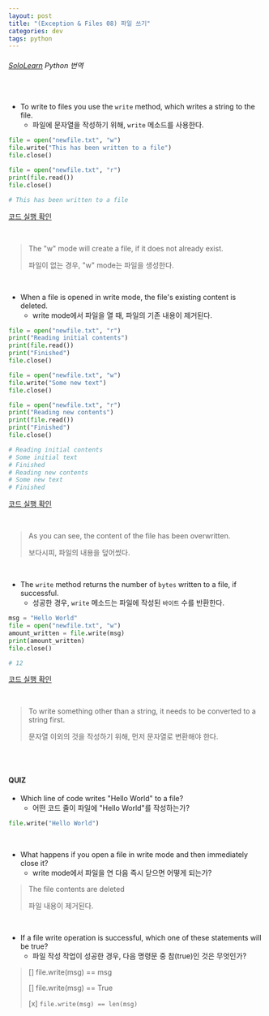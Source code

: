 ```yaml
---
layout: post
title: "(Exception & Files 08) 파일 쓰기"
categories: dev
tags: python
---
```


###### [SoloLearn](https://www.sololearn.com) Python 번역

<br>

- To write to files you use the `write` method, which writes a string to the file.
  - 파일에 문자열을 작성하기 위해, `write` 메소드를 사용한다.

```python
file = open("newfile.txt", "w")
file.write("This has been written to a file")
file.close()

file = open("newfile.txt", "r")
print(file.read())
file.close()

# This has been written to a file
```

[코드 실행 확인](https://code.sololearn.com/354/#py)

<br>

> The "w" mode will create a file, if it does not already exist.
>
> 파일이 없는 경우, "w" mode는 파일을 생성한다.

<br>

- When a file is opened in write mode, the file's existing content is deleted.
  - write mode에서 파일을 열 때, 파일의 기존 내용이 제거된다.

```python
file = open("newfile.txt", "r")
print("Reading initial contents")
print(file.read())
print("Finished")
file.close()

file = open("newfile.txt", "w")
file.write("Some new text")
file.close()

file = open("newfile.txt", "r")
print("Reading new contents")
print(file.read())
print("Finished")
file.close()

# Reading initial contents
# Some initial text
# Finished
# Reading new contents
# Some new text
# Finished
```

[코드 실행 확인](https://code.sololearn.com/355/#py)

<br>

> As you can see, the content of the file has been overwritten.
>
> 보다시피, 파일의 내용을 덮어썼다.

<br>

- The `write` method returns the number of `bytes` written to a file, if successful.
  - 성공한 경우, `write` 메소드는 파일에 작성된 `바이트` 수를 반환한다.

```python
msg = "Hello World"
file = open("newfile.txt", "w")
amount_written = file.write(msg)
print(amount_written)
file.close()

# 12
```

[코드 실행 확인](https://code.sololearn.com/356/#py)

<br>

> To write something other than a string, it needs to be converted to a string first.
>
> 문자열 이외의 것을 작성하기 위해, 먼저 문자열로 변환해야 한다.

<br>

<br>

#### QUIZ

- Which line of code writes "Hello World" to a file?
  - 어떤 코드 줄이 파일에 "Hello World"를 작성하는가?

```python
file.write("Hello World")
```

<br>

- What happens if you open a file in write mode and then immediately close it?
  - write mode에서 파일을 연 다음 즉시 닫으면 어떻게 되는가?

> The file contents are deleted
>
> 파일 내용이 제거된다.

<br>

- If a file write operation is successful, which one of these statements will be true?
  - 파일 작성 작업이 성공한 경우, 다음 명령문 중 참(true)인 것은 무엇인가?

> [] file.write(msg) == msg
>
> [] file.write(msg) == True
>
> [x] `file.write(msg) == len(msg)`	

<br>

<br>